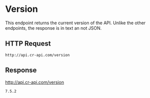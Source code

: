 # Version

This endpoint returns the current version of the API. Unlike the other endpoints, the response is in text an not JSON.

## HTTP Request

`http://api.cr-api.com/version`

## Response

http://api.cr-api.com/version

```7.5.2```
